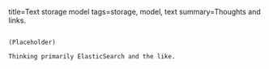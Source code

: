 title=Text storage model
tags=storage, model, text
summary=Thoughts and links.
~~~~~~

(Placeholder)

Thinking primarily ElasticSearch and the like.
